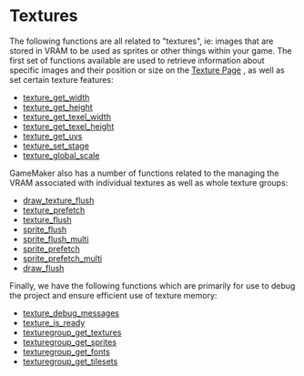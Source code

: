 # Textures

The following functions are all related to "textures", ie: images that
are stored in VRAM to be used as sprites or other things within your
game. The first set of functions available are used to retrieve
information about specific images and their position or size on the
[Texture
Page](../../../../Settings/Texture_Information/Texture_Pages) , as
well as set certain texture features:

-   [texture_get_width](texture_get_width)
-   [texture_get_height](texture_get_width)
-   [texture_get_texel_width](texture_get_texel_width)
-   [texture_get_texel_height](texture_get_texel_height)
-   [texture_get_uvs](texture_get_uvs)
-   [texture_set_stage](texture_set_stage)
-   [texture_global_scale](texture_global_scale)

GameMaker also has a number of functions related to the managing the
VRAM associated with individual textures as well as whole texture
groups:

-   [draw_texture_flush](draw_texture_flush)
-   [texture_prefetch](texture_prefetch)
-   [texture_flush](texture_flush)
-   [sprite_flush](../../Asset_Management/Sprites/Sprite_Manipulation/sprite_flush)
-   [sprite_flush_multi](../../Asset_Management/Sprites/Sprite_Manipulation/sprite_flush_multi)
-   [sprite_prefetch](../../Asset_Management/Sprites/Sprite_Manipulation/sprite_prefetch)
-   [sprite_prefetch_multi](../../Asset_Management/Sprites/Sprite_Manipulation/sprite_prefetch_multi)
-   [draw_flush](../draw_flush)

Finally, we have the following functions which are primarily for use to
debug the project and ensure efficient use of texture memory:

-   [texture_debug_messages](texture_debug_messages)
-   [texture_is_ready](texture_is_ready)
-   [texturegroup_get_textures](texturegroup_get_textures)
-   [texturegroup_get_sprites](texturegroup_get_sprites)
-   [texturegroup_get_fonts](texturegroup_get_fonts)
-   [texturegroup_get_tilesets](texturegroup_get_tilesets)
